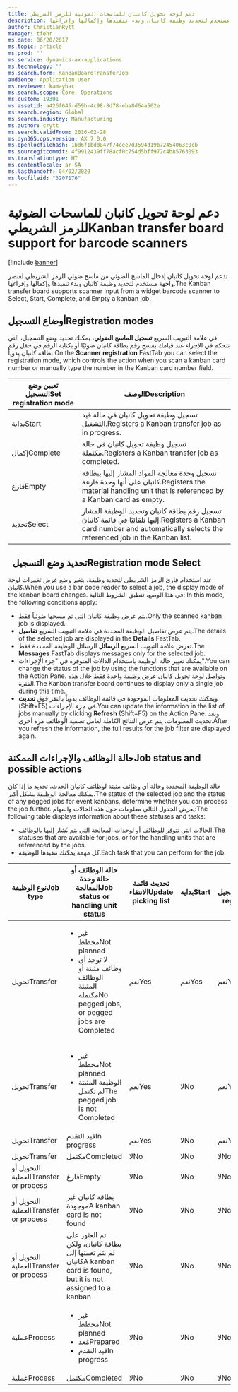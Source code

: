 ```yaml
---
title: دعم لوحة تحويل كانبان للماسحات الضوئية للرمز الشريطي
description: تدعم لوحة تحويل كانبان‬ إدخال الماسح الضوئي من ماسح ضوئي للرمز الشريطي لعنصر واجهة مستخدم لتحديد وظيفة كانبان وبدء تنفيذها وإكمالها وإفراغها.
author: ChristianRytt
manager: tfehr
ms.date: 06/20/2017
ms.topic: article
ms.prod: ''
ms.service: dynamics-ax-applications
ms.technology: ''
ms.search.form: KanbanBoardTransferJob
audience: Application User
ms.reviewer: kamaybac
ms.search.scope: Core, Operations
ms.custom: 19391
ms.assetid: a426f645-d59b-4c98-8d78-eba8d64a562e
ms.search.region: Global
ms.search.industry: Manufacturing
ms.author: crytt
ms.search.validFrom: 2016-02-28
ms.dyn365.ops.version: AX 7.0.0
ms.openlocfilehash: 1bd6f1bdd847f74cee7d3594d19b72454063c0cb
ms.sourcegitcommit: 4f9912439ff78acf0c754d5bff972c4b85763093
ms.translationtype: HT
ms.contentlocale: ar-SA
ms.lasthandoff: 04/02/2020
ms.locfileid: "3207176"
---
```

# <a name="kanban-transfer-board-support-for-barcode-scanners"></a><span data-ttu-id="6abc4-103">دعم لوحة تحويل كانبان للماسحات الضوئية للرمز الشريطي</span><span class="sxs-lookup"><span data-stu-id="6abc4-103">Kanban transfer board support for barcode scanners</span></span>

[!include [banner](../includes/banner.md)]

<span data-ttu-id="6abc4-104">تدعم لوحة تحويل كانبان‬ إدخال الماسح الضوئي من ماسح ضوئي للرمز الشريطي لعنصر واجهة مستخدم لتحديد وظيفة كانبان وبدء تنفيذها وإكمالها وإفراغها.</span><span class="sxs-lookup"><span data-stu-id="6abc4-104">The Kanban transfer board supports scanner input from a widget barcode scanner to Select, Start, Complete, and Empty a kanban job.</span></span>

<a name="registration-modes"></a><span data-ttu-id="6abc4-105">أوضاع التسجيل</span><span class="sxs-lookup"><span data-stu-id="6abc4-105">Registration modes</span></span>
------------------

<span data-ttu-id="6abc4-106">في علامة التبويب السريع **تسجيل الماسح الضوئي**، يمكنك تحديد وضع التسجيل، التي تتحكم في الإجراء عند قيامك بمسح رقم بطاقة كانبان ضوئيًا أو بكتابة الرقم في حقل رقم بطاقة كانبان يدوياً.</span><span class="sxs-lookup"><span data-stu-id="6abc4-106">On the **Scanner registration** FastTab you can select the registration mode, which controls the action when you scan a kanban card number or manually type the number in the Kanban card number field.</span></span>

| <span data-ttu-id="6abc4-107">تعيين وضع التسجيل</span><span class="sxs-lookup"><span data-stu-id="6abc4-107">Set registration mode</span></span> | <span data-ttu-id="6abc4-108">الوصف</span><span class="sxs-lookup"><span data-stu-id="6abc4-108">Description</span></span>                                                                                     |
|-----------------------|-------------------------------------------------------------------------------------------------|
| <span data-ttu-id="6abc4-109">بداية</span><span class="sxs-lookup"><span data-stu-id="6abc4-109">Start</span></span>                 | <span data-ttu-id="6abc4-110">تسجيل وظيفة تحويل كانبان في حالة قيد التشغيل.</span><span class="sxs-lookup"><span data-stu-id="6abc4-110">Registers a Kanban transfer job as in progress.</span></span>                                                 |
| <span data-ttu-id="6abc4-111">إكمال</span><span class="sxs-lookup"><span data-stu-id="6abc4-111">Complete</span></span>              | <span data-ttu-id="6abc4-112">تسجيل وظيفة تحويل كانبان في حالة مكتملة.</span><span class="sxs-lookup"><span data-stu-id="6abc4-112">Registers a Kanban transfer job as completed.</span></span>                                                   |
| <span data-ttu-id="6abc4-113">فارغ</span><span class="sxs-lookup"><span data-stu-id="6abc4-113">Empty</span></span>                 | <span data-ttu-id="6abc4-114">تسجيل وحدة معالجة المواد المشار إليها ببطاقة كانبان على أنها وحدة فارغة.</span><span class="sxs-lookup"><span data-stu-id="6abc4-114">Registers the material handling unit that is referenced by a Kanban card as empty.</span></span>              |
| <span data-ttu-id="6abc4-115">تحديد</span><span class="sxs-lookup"><span data-stu-id="6abc4-115">Select</span></span>                | <span data-ttu-id="6abc4-116">تسجيل رقم بطاقة كانبان وتحديد الوظيفة المشار إليها تلقائيًا في قائمة كانبان.</span><span class="sxs-lookup"><span data-stu-id="6abc4-116">Registers a Kanban card number and automatically selects the referenced job in the Kanban list.</span></span> |

 
<span data-ttu-id="6abc4-117">تحديد وضع التسجيل</span><span class="sxs-lookup"><span data-stu-id="6abc4-117">Registration mode Select</span></span>
------------------------

<span data-ttu-id="6abc4-118">عند استخدام قارئ الرمز الشريطي لتحديد وظيفة، يتغير وضع عرض تغييرات لوحة كانبان.</span><span class="sxs-lookup"><span data-stu-id="6abc4-118">When you use a bar code reader to select a job, the display mode of the kanban board changes.</span></span><span data-ttu-id="6abc4-119"> في هذا الوضع، تنطبق الشروط التالية:</span><span class="sxs-lookup"><span data-stu-id="6abc4-119"> In this mode, the following conditions apply:</span></span>

-   <span data-ttu-id="6abc4-120">يتم عرض وظيفة كانبان التي تم مسحها ضوئياً فقط.</span><span class="sxs-lookup"><span data-stu-id="6abc4-120">Only the scanned kanban job is displayed.</span></span>
-   <span data-ttu-id="6abc4-121">يتم عرض تفاصيل الوظيفة المحددة في علامة التبويب السريع **تفاصيل**.</span><span class="sxs-lookup"><span data-stu-id="6abc4-121">The details of the selected job are displayed in the **Details** FastTab.</span></span>
-   <span data-ttu-id="6abc4-122">تعرض علامة التبويب السريع **الرسائل** الرسائل للوظيفة المحددة فقط.</span><span class="sxs-lookup"><span data-stu-id="6abc4-122">The **Messages** FastTab displays messages only for the selected job.</span></span>
-   <span data-ttu-id="6abc4-123">يمكنك تغيير حالة الوظيفة باستخدام الدالات المتوفرة في "جزء الإجراءات".</span><span class="sxs-lookup"><span data-stu-id="6abc4-123">You can change the status of the job by using the functions that are available on the Action Pane.</span></span> <span data-ttu-id="6abc4-124">وتواصل لوحة تحويل كانبان عرض وظيفة واحدة فقط خلال هذه الفترة.</span><span class="sxs-lookup"><span data-stu-id="6abc4-124">The Kanban transfer board continues to display only a single job during this time.</span></span>
-   <span data-ttu-id="6abc4-125">ويمكنك تحديث المعلومات الموجودة في قائمة الوظائف يدوياً بالنقر فوق **تحديث** ‏(Shift+F5) في جزء الإجراءات.</span><span class="sxs-lookup"><span data-stu-id="6abc4-125">You can update the information in the list of jobs manually by clicking **Refresh** (Shift+F5) on the Action Pane.</span></span> <span data-ttu-id="6abc4-126">وبعد تحديث المعلومات، يتم عرض النتائج الكاملة لعامل تصفية الوظائف مرة أخرى.</span><span class="sxs-lookup"><span data-stu-id="6abc4-126">After you refresh the information, the full results for the job filter are displayed again.</span></span>

## <a name="job-status-and-possible-actions"></a><span data-ttu-id="6abc4-127">حالة الوظائف والإجراءات الممكنة</span><span class="sxs-lookup"><span data-stu-id="6abc4-127">Job status and possible actions</span></span>
<span data-ttu-id="6abc4-128">حالة الوظيفة المحددة وحالة أي وظائف مثبتة لوظائف كانبان الحدث، تحديد ما إذا كان يمكنك معالجة الوظيفة بشكل أكبر.</span><span class="sxs-lookup"><span data-stu-id="6abc4-128">The status of the selected job and the status of any pegged jobs for event kanbans, determine whether you can process the job further.</span></span> <span data-ttu-id="6abc4-129">يعرض الجدول التالي معلومات حول هذه الحالات والمهام:</span><span class="sxs-lookup"><span data-stu-id="6abc4-129">The following table displays information about these statuses and tasks:</span></span>
-   <span data-ttu-id="6abc4-130">الحالات التي تتوفر للوظائف أو لوحدات المعالجة التي يتم يُشار إليها بالوظائف.</span><span class="sxs-lookup"><span data-stu-id="6abc4-130">The statuses that are available for jobs, or for the handling units that are referenced by the jobs.</span></span>
-   <span data-ttu-id="6abc4-131">كل مهمة يمكنك تنفيذها للوظيفة.</span><span class="sxs-lookup"><span data-stu-id="6abc4-131">Each task that you can perform for the job.</span></span>

<table>
<colgroup>
<col width="12%" />
<col width="12%" />
<col width="12%" />
<col width="12%" />
<col width="12%" />
<col width="12%" />
<col width="12%" />
<col width="12%" />
</colgroup>
<thead>
<tr class="header">
<th><span data-ttu-id="6abc4-132">نوع الوظيفة</span><span class="sxs-lookup"><span data-stu-id="6abc4-132">Job type</span></span></th>
<th><span data-ttu-id="6abc4-133">حالة الوظائف أو حالة وحدة المعالجة</span><span class="sxs-lookup"><span data-stu-id="6abc4-133">Job status or handling unit status</span></span></th>
<th><span data-ttu-id="6abc4-134">تحديث قائمة الانتقاء</span><span class="sxs-lookup"><span data-stu-id="6abc4-134">Update picking list</span></span></th>
<th><span data-ttu-id="6abc4-135">بداية</span><span class="sxs-lookup"><span data-stu-id="6abc4-135">Start</span></span></th>
<th><span data-ttu-id="6abc4-136">تحديث التسجيل</span><span class="sxs-lookup"><span data-stu-id="6abc4-136">Update registration</span></span></th>
<th><span data-ttu-id="6abc4-137">إكمال</span><span class="sxs-lookup"><span data-stu-id="6abc4-137">Complete</span></span></th>
<th><span data-ttu-id="6abc4-138">فارغ</span><span class="sxs-lookup"><span data-stu-id="6abc4-138">Empty</span></span></th>
<th><span data-ttu-id="6abc4-139">إنشاء كانبان للأحداث</span><span class="sxs-lookup"><span data-stu-id="6abc4-139">Create event kanbans</span></span></th>
</tr>
</thead>
<tbody>
<tr class="odd">
<td><span data-ttu-id="6abc4-140">تحويل</span><span class="sxs-lookup"><span data-stu-id="6abc4-140">Transfer</span></span></td>
<td><ul>
<li><span data-ttu-id="6abc4-141">غير مخطط</span><span class="sxs-lookup"><span data-stu-id="6abc4-141">Not planned</span></span></li>
<li><span data-ttu-id="6abc4-142">لا توجد أي وظائف مثبتة أو الوظائف المثبتة مكتملة</span><span class="sxs-lookup"><span data-stu-id="6abc4-142">No pegged jobs, or pegged jobs are Completed</span></span></li>
</ul></td>
<td><span data-ttu-id="6abc4-143">نعم</span><span class="sxs-lookup"><span data-stu-id="6abc4-143">Yes</span></span></td>
<td><span data-ttu-id="6abc4-144">نعم</span><span class="sxs-lookup"><span data-stu-id="6abc4-144">Yes</span></span></td>
<td><span data-ttu-id="6abc4-145">نعم</span><span class="sxs-lookup"><span data-stu-id="6abc4-145">Yes</span></span></td>
<td><span data-ttu-id="6abc4-146">نعم</span><span class="sxs-lookup"><span data-stu-id="6abc4-146">Yes</span></span></td>
<td><span data-ttu-id="6abc4-147">لا</span><span class="sxs-lookup"><span data-stu-id="6abc4-147">No</span></span></td>
<td><span data-ttu-id="6abc4-148">نعم</span><span class="sxs-lookup"><span data-stu-id="6abc4-148">Yes</span></span></td>
</tr>
<tr class="even">
<td><span data-ttu-id="6abc4-149">تحويل</span><span class="sxs-lookup"><span data-stu-id="6abc4-149">Transfer</span></span></td>
<td><ul>
<li><span data-ttu-id="6abc4-150">غير مخطط</span><span class="sxs-lookup"><span data-stu-id="6abc4-150">Not planned</span></span></li>
<li><span data-ttu-id="6abc4-151">الوظيفة المثبتة لم تكتمل</span><span class="sxs-lookup"><span data-stu-id="6abc4-151">The pegged job is not Completed</span></span></li>
</ul></td>
<td><span data-ttu-id="6abc4-152">نعم</span><span class="sxs-lookup"><span data-stu-id="6abc4-152">Yes</span></span></td>
<td><span data-ttu-id="6abc4-153">لا</span><span class="sxs-lookup"><span data-stu-id="6abc4-153">No</span></span></td>
<td><span data-ttu-id="6abc4-154">نعم</span><span class="sxs-lookup"><span data-stu-id="6abc4-154">Yes</span></span></td>
<td><span data-ttu-id="6abc4-155">لا</span><span class="sxs-lookup"><span data-stu-id="6abc4-155">No</span></span></td>
<td><span data-ttu-id="6abc4-156">لا</span><span class="sxs-lookup"><span data-stu-id="6abc4-156">No</span></span></td>
<td><span data-ttu-id="6abc4-157">لا</span><span class="sxs-lookup"><span data-stu-id="6abc4-157">No</span></span></td>
</tr>
<tr class="odd">
<td><span data-ttu-id="6abc4-158">تحويل</span><span class="sxs-lookup"><span data-stu-id="6abc4-158">Transfer</span></span></td>
<td><span data-ttu-id="6abc4-159">قيد التقدم</span><span class="sxs-lookup"><span data-stu-id="6abc4-159">In progress</span></span></td>
<td><span data-ttu-id="6abc4-160">نعم</span><span class="sxs-lookup"><span data-stu-id="6abc4-160">Yes</span></span></td>
<td><span data-ttu-id="6abc4-161">لا</span><span class="sxs-lookup"><span data-stu-id="6abc4-161">No</span></span></td>
<td><span data-ttu-id="6abc4-162">نعم</span><span class="sxs-lookup"><span data-stu-id="6abc4-162">Yes</span></span></td>
<td><span data-ttu-id="6abc4-163">نعم</span><span class="sxs-lookup"><span data-stu-id="6abc4-163">Yes</span></span></td>
<td><span data-ttu-id="6abc4-164">لا</span><span class="sxs-lookup"><span data-stu-id="6abc4-164">No</span></span></td>
<td><span data-ttu-id="6abc4-165">لا</span><span class="sxs-lookup"><span data-stu-id="6abc4-165">No</span></span></td>
</tr>
<tr class="even">
<td><span data-ttu-id="6abc4-166">تحويل</span><span class="sxs-lookup"><span data-stu-id="6abc4-166">Transfer</span></span></td>
<td><span data-ttu-id="6abc4-167">‏‏‏‏مكتمل</span><span class="sxs-lookup"><span data-stu-id="6abc4-167">Completed</span></span></td>
<td><span data-ttu-id="6abc4-168">لا</span><span class="sxs-lookup"><span data-stu-id="6abc4-168">No</span></span></td>
<td><span data-ttu-id="6abc4-169">لا</span><span class="sxs-lookup"><span data-stu-id="6abc4-169">No</span></span></td>
<td><span data-ttu-id="6abc4-170">لا</span><span class="sxs-lookup"><span data-stu-id="6abc4-170">No</span></span></td>
<td><span data-ttu-id="6abc4-171">لا</span><span class="sxs-lookup"><span data-stu-id="6abc4-171">No</span></span></td>
<td><span data-ttu-id="6abc4-172">نعم</span><span class="sxs-lookup"><span data-stu-id="6abc4-172">Yes</span></span></td>
<td><span data-ttu-id="6abc4-173">لا</span><span class="sxs-lookup"><span data-stu-id="6abc4-173">No</span></span></td>
</tr>
<tr class="odd">
<td><span data-ttu-id="6abc4-174">التحويل أو العملية</span><span class="sxs-lookup"><span data-stu-id="6abc4-174">Transfer or process</span></span></td>
<td><span data-ttu-id="6abc4-175">فارغ</span><span class="sxs-lookup"><span data-stu-id="6abc4-175">Empty</span></span></td>
<td><span data-ttu-id="6abc4-176">لا</span><span class="sxs-lookup"><span data-stu-id="6abc4-176">No</span></span></td>
<td><span data-ttu-id="6abc4-177">لا</span><span class="sxs-lookup"><span data-stu-id="6abc4-177">No</span></span></td>
<td><span data-ttu-id="6abc4-178">لا</span><span class="sxs-lookup"><span data-stu-id="6abc4-178">No</span></span></td>
<td><span data-ttu-id="6abc4-179">لا</span><span class="sxs-lookup"><span data-stu-id="6abc4-179">No</span></span></td>
<td><span data-ttu-id="6abc4-180">لا</span><span class="sxs-lookup"><span data-stu-id="6abc4-180">No</span></span></td>
<td><span data-ttu-id="6abc4-181">لا</span><span class="sxs-lookup"><span data-stu-id="6abc4-181">No</span></span></td>
</tr>
<tr class="even">
<td><span data-ttu-id="6abc4-182">التحويل أو العملية</span><span class="sxs-lookup"><span data-stu-id="6abc4-182">Transfer or process</span></span></td>
<td><span data-ttu-id="6abc4-183">بطاقة كانبان غير موجودة</span><span class="sxs-lookup"><span data-stu-id="6abc4-183">A kanban card is not found</span></span></td>
<td><span data-ttu-id="6abc4-184">لا</span><span class="sxs-lookup"><span data-stu-id="6abc4-184">No</span></span></td>
<td><span data-ttu-id="6abc4-185">لا</span><span class="sxs-lookup"><span data-stu-id="6abc4-185">No</span></span></td>
<td><span data-ttu-id="6abc4-186">لا</span><span class="sxs-lookup"><span data-stu-id="6abc4-186">No</span></span></td>
<td><span data-ttu-id="6abc4-187">لا</span><span class="sxs-lookup"><span data-stu-id="6abc4-187">No</span></span></td>
<td><span data-ttu-id="6abc4-188">لا</span><span class="sxs-lookup"><span data-stu-id="6abc4-188">No</span></span></td>
<td><span data-ttu-id="6abc4-189">لا</span><span class="sxs-lookup"><span data-stu-id="6abc4-189">No</span></span></td>
</tr>
<tr class="odd">
<td><span data-ttu-id="6abc4-190">التحويل أو العملية</span><span class="sxs-lookup"><span data-stu-id="6abc4-190">Transfer or process</span></span></td>
<td><span data-ttu-id="6abc4-191">تم العثور على بطاقة كانبان، ولكن لم يتم تعيينها إلى كانبان</span><span class="sxs-lookup"><span data-stu-id="6abc4-191">A kanban card is found, but it is not assigned to a kanban</span></span></td>
<td><span data-ttu-id="6abc4-192">لا</span><span class="sxs-lookup"><span data-stu-id="6abc4-192">No</span></span></td>
<td><span data-ttu-id="6abc4-193">لا</span><span class="sxs-lookup"><span data-stu-id="6abc4-193">No</span></span></td>
<td><span data-ttu-id="6abc4-194">لا</span><span class="sxs-lookup"><span data-stu-id="6abc4-194">No</span></span></td>
<td><span data-ttu-id="6abc4-195">لا</span><span class="sxs-lookup"><span data-stu-id="6abc4-195">No</span></span></td>
<td><span data-ttu-id="6abc4-196">لا</span><span class="sxs-lookup"><span data-stu-id="6abc4-196">No</span></span></td>
<td><span data-ttu-id="6abc4-197">لا</span><span class="sxs-lookup"><span data-stu-id="6abc4-197">No</span></span></td>
</tr>
<tr class="even">
<td><span data-ttu-id="6abc4-198">عملية</span><span class="sxs-lookup"><span data-stu-id="6abc4-198">Process</span></span></td>
<td><ul>
<li><span data-ttu-id="6abc4-199">غير مخطط</span><span class="sxs-lookup"><span data-stu-id="6abc4-199">Not planned</span></span></li>
<li><span data-ttu-id="6abc4-200">مُعد</span><span class="sxs-lookup"><span data-stu-id="6abc4-200">Prepared</span></span></li>
<li><span data-ttu-id="6abc4-201">قيد التقدم</span><span class="sxs-lookup"><span data-stu-id="6abc4-201">In progress</span></span></li>
</ul></td>
<td><span data-ttu-id="6abc4-202">لا</span><span class="sxs-lookup"><span data-stu-id="6abc4-202">No</span></span></td>
<td><span data-ttu-id="6abc4-203">لا</span><span class="sxs-lookup"><span data-stu-id="6abc4-203">No</span></span></td>
<td><span data-ttu-id="6abc4-204">لا</span><span class="sxs-lookup"><span data-stu-id="6abc4-204">No</span></span></td>
<td><span data-ttu-id="6abc4-205">لا</span><span class="sxs-lookup"><span data-stu-id="6abc4-205">No</span></span></td>
<td><span data-ttu-id="6abc4-206">لا</span><span class="sxs-lookup"><span data-stu-id="6abc4-206">No</span></span></td>
<td><span data-ttu-id="6abc4-207">لا</span><span class="sxs-lookup"><span data-stu-id="6abc4-207">No</span></span></td>
</tr>
<tr class="odd">
<td><span data-ttu-id="6abc4-208">عملية</span><span class="sxs-lookup"><span data-stu-id="6abc4-208">Process</span></span></td>
<td><span data-ttu-id="6abc4-209">‏‏‏‏مكتمل</span><span class="sxs-lookup"><span data-stu-id="6abc4-209">Completed</span></span></td>
<td><span data-ttu-id="6abc4-210">لا</span><span class="sxs-lookup"><span data-stu-id="6abc4-210">No</span></span></td>
<td><span data-ttu-id="6abc4-211">لا</span><span class="sxs-lookup"><span data-stu-id="6abc4-211">No</span></span></td>
<td><span data-ttu-id="6abc4-212">لا</span><span class="sxs-lookup"><span data-stu-id="6abc4-212">No</span></span></td>
<td><span data-ttu-id="6abc4-213">لا</span><span class="sxs-lookup"><span data-stu-id="6abc4-213">No</span></span></td>
<td><span data-ttu-id="6abc4-214">لا</span><span class="sxs-lookup"><span data-stu-id="6abc4-214">No</span></span></td>
<td><span data-ttu-id="6abc4-215">لا</span><span class="sxs-lookup"><span data-stu-id="6abc4-215">No</span></span></td>
</tr>
</tbody>
</table>





